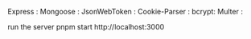 Express :
Mongoose :
JsonWebToken :
Cookie-Parser :
bcrypt:
Multer : 



run the server 
pnpm start
http://localhost:3000
